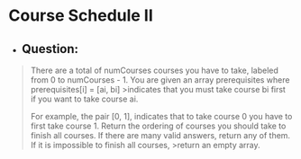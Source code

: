 # Course Schedule II
- ## Question:
>There are a total of numCourses courses you have to take, labeled from 0 to numCourses - 1. You are given an array prerequisites where prerequisites[i] = [ai, bi] >indicates that you must take course bi first if you want to take course ai.
>
>For example, the pair [0, 1], indicates that to take course 0 you have to first take course 1.
>Return the ordering of courses you should take to finish all courses. If there are many valid answers, return any of them. If it is impossible to finish all courses, >return an empty array.

